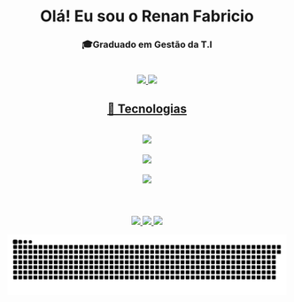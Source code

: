 <div align="center">
 <h1>Olá! Eu sou o Renan Fabricio</h1>
 <h3>🎓Graduado em Gestão da T.I</h3>
 
 #
 
</div>

 <div align="center">
  <a href="https://github.com/Renanfls">
   <img height="150em" src="https://github-readme-stats.vercel.app/api/top-langs/?username=Renanfls&layout=compact&langs_count=7&theme=gotham&text_color=c3c3c3&title_color=fbdeb0&hide_border=none&bg_color=0D1117&custom_title=Linguagens%20Ativas"/>
   <img height="150em" src="https://github-readme-stats.vercel.app/api?username=Renanfls&theme=gotham&show_icons=true&icon_color=fbdeb0&text_color=c3c3c3&title_color=fbdeb0&hide_border=none&bg_color=0D1117&custom_title=Renan%20Fabricio%20GitHub%20Estatísticas"/>
</div>
 
 <div align="center">
  <h2>🥇 Tecnologias</h2>
 </div>
 
<div align="center"><br>
 <img src="https://skillicons.dev/icons?i=html,css,js,react,bootstrap,sass,styledcomponents" /><br><br>
 <img src="https://skillicons.dev/icons?i=git,vscode,androidstudio,supabase,mysql,vite" /><br><br>
 <img src="https://skillicons.dev/icons?i=ai,ps,pr,ae" />
</div><br>
 
 #
 
 <div align="center">
  <a href = "mailto:contato.renanfabricio@gmail.com" target="_blank"><img src="https://img.shields.io/badge/Gmail-D14836?style=for-the-badge&logo=gmail&logoColor=white"</a>
  <a href="https://www.linkedin.com/in/renan-fabricio/" target="_blank"><img src="https://img.shields.io/badge/LinkedIn-0077B5?style=for-the-badge&logo=linkedin&logoColor=white"</a> 
  <a href="https://t.me/Renanfls" target="_blank"><img src="https://img.shields.io/badge/Telegram-2CA5E0?style=for-the-badge&logo=telegram&logoColor=white"</a>
</div>

 ![Snake animation](https://github.com/Renanfls/Renanfls/blob/output/github-contribution-grid-snake.svg)
